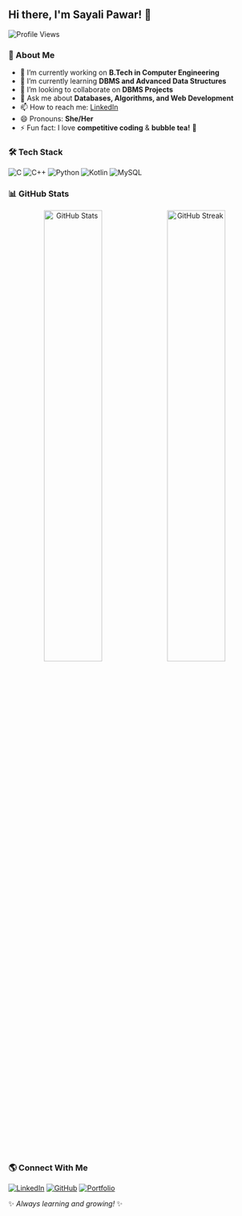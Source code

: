 ## Hi there, I'm Sayali Pawar! 👋

<img src="https://komarev.com/ghpvc/?username=sayali-05pawar&label=Profile%20Views&color=0e75b6&style=flat" alt="Profile Views" />

### 🚀 About Me

- 🔭 I’m currently working on **B.Tech in Computer Engineering**
- 🌱 I’m currently learning **DBMS and Advanced Data Structures**
- 👯 I’m looking to collaborate on **DBMS Projects**
- 💬 Ask me about **Databases, Algorithms, and Web Development**
- 📫 How to reach me: [LinkedIn](www.linkedin.com/in/sayalii-pawar)
- 😄 Pronouns: **She/Her**
- ⚡ Fun fact: I love **competitive coding** & **bubble tea!** 🍹

### 🛠 Tech Stack

![C](https://img.shields.io/badge/-C-blue?style=for-the-badge&logo=c&logoColor=white)
![C++](https://img.shields.io/badge/-C++-00599C?style=for-the-badge&logo=c%2B%2B&logoColor=white)
![Python](https://img.shields.io/badge/-Python-FFD43B?style=for-the-badge&logo=python&logoColor=blue)
![Kotlin](https://img.shields.io/badge/-Kotlin-0095D5?style=for-the-badge&logo=kotlin&logoColor=white)
![MySQL](https://img.shields.io/badge/-MySQL-4479A1?style=for-the-badge&logo=mysql&logoColor=white)

### 📊 GitHub Stats

<p align="center">
  <img src="https://github-readme-stats.vercel.app/api?username=sayali-05pawar&show_icons=true&theme=radical" alt="GitHub Stats" width="48%"/>
  <img src="https://github-readme-streak-stats.herokuapp.com/?user=sayali-05pawar&theme=radical" alt="GitHub Streak" width="48%"/>
</p>

### 🌎 Connect With Me

[![LinkedIn](https://img.shields.io/badge/-LinkedIn-0077B5?style=for-the-badge&logo=linkedin&logoColor=white)](www.linkedin.com/in/sayalii-pawar)
[![GitHub](https://img.shields.io/badge/-GitHub-181717?style=for-the-badge&logo=github&logoColor=white)](https://github.com/sayali-05pawar)
[![Portfolio](https://img.shields.io/badge/-Portfolio-blueviolet?style=for-the-badge)](your-portfolio-url)

✨ _Always learning and growing!_ ✨
